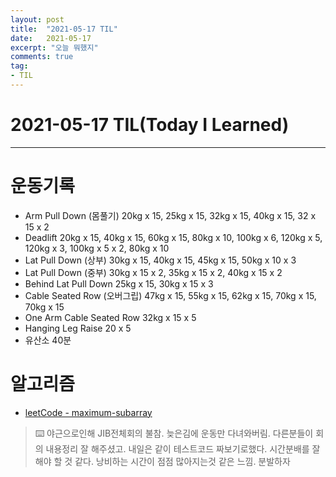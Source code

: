```yaml
---
layout: post 
title:  "2021-05-17 TIL"
date:   2021-05-17
excerpt: "오늘 뭐했지"
comments: true 
tag:
- TIL
---
```


# 2021-05-17 TIL(Today I Learned)
 
---

# 운동기록
- Arm Pull Down (몸풀기) 20kg x 15, 25kg x 15, 32kg x 15, 40kg x 15, 32 x 15 x 2
- Deadlift 20kg x 15, 40kg x 15, 60kg x 15, 80kg x 10, 100kg x 6, 120kg x 5, 120kg x 3, 100kg x 5 x 2, 80kg x 10
- Lat Pull Down (상부) 30kg x 15, 40kg x 15, 45kg x 15, 50kg x 10 x 3
- Lat Pull Down (중부) 30kg x 15 x 2, 35kg x 15 x 2, 40kg x 15 x 2
- Behind Lat Pull Down 25kg x 15, 30kg x 15 x 3
- Cable Seated Row (오버그립) 47kg x 15, 55kg x 15, 62kg x 15, 70kg x 15, 70kg x 15
- One Arm Cable Seated Row 32kg x 15 x 5
- Hanging Leg Raise 20 x 5
- 유산소 40분 

# 알고리즘
- [leetCode - maximum-subarray](https://myeongkwonhwang.github.io/maximum-subarray)
    
> ⌨️  야근으로인해 JIB전체회의 불참. 늦은김에 운동만 다녀와버림. 다른분들이 회의 내용정리 잘 해주셨고. 내일은 같이 테스트코드 짜보기로했다.
시간분배를 잘 해야 할 것 같다. 낭비하는 시간이 점점 많아지는것 같은 느낌. 분발하자



